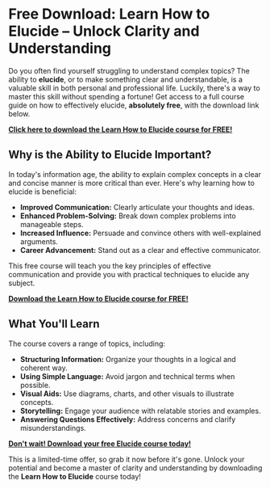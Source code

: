 # Free Download: Learn How to Elucide – Unlock Clarity and Understanding

Do you often find yourself struggling to understand complex topics? The ability to **elucide**, or to make something clear and understandable, is a valuable skill in both personal and professional life. Luckily, there's a way to master this skill without spending a fortune! Get access to a full course guide on how to effectively elucide, **absolutely free**, with the download link below.

[**Click here to download the Learn How to Elucide course for FREE!**](https://udemywork.com/learn-how-to-elucide)

## Why is the Ability to Elucide Important?

In today's information age, the ability to explain complex concepts in a clear and concise manner is more critical than ever. Here's why learning how to elucide is beneficial:

*   **Improved Communication:** Clearly articulate your thoughts and ideas.
*   **Enhanced Problem-Solving:** Break down complex problems into manageable steps.
*   **Increased Influence:** Persuade and convince others with well-explained arguments.
*   **Career Advancement:** Stand out as a clear and effective communicator.

This free course will teach you the key principles of effective communication and provide you with practical techniques to elucide any subject.

[**Download the Learn How to Elucide course for FREE!**](https://udemywork.com/learn-how-to-elucide)

## What You'll Learn

The course covers a range of topics, including:

*   **Structuring Information:** Organize your thoughts in a logical and coherent way.
*   **Using Simple Language:** Avoid jargon and technical terms when possible.
*   **Visual Aids:** Use diagrams, charts, and other visuals to illustrate concepts.
*   **Storytelling:** Engage your audience with relatable stories and examples.
*   **Answering Questions Effectively:** Address concerns and clarify misunderstandings.

[**Don't wait! Download your free Elucide course today!**](https://udemywork.com/learn-how-to-elucide)

This is a limited-time offer, so grab it now before it's gone. Unlock your potential and become a master of clarity and understanding by downloading the **Learn How to Elucide** course today!
